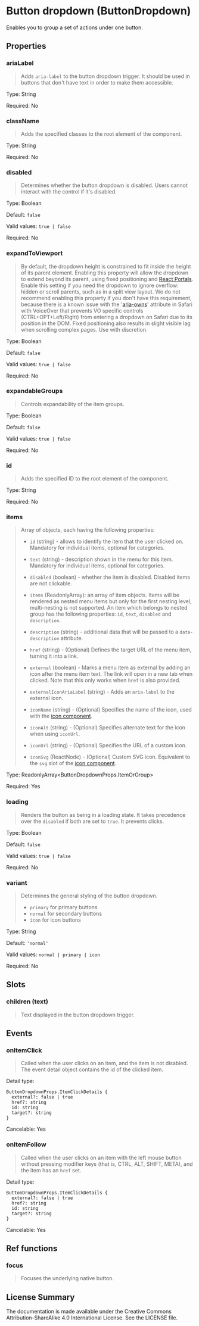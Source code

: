 # Button dropdown (ButtonDropdown)

Enables you to group a set of actions under one button.



## Properties



### ariaLabel

> Adds `aria-label` to the button dropdown trigger.
> It should be used in buttons that don't have text in order to make them accessible.

Type: String

Required: No


### className

> Adds the specified classes to the root element of the component.

Type: String

Required: No


### disabled

> Determines whether the button dropdown is disabled. Users cannot interact with the control if it's disabled.

Type: Boolean

Default: `false`

Valid values: `true | false`

Required: No


### expandToViewport

> By default, the dropdown height is constrained to fit inside the height of its parent element.
> Enabling this property will allow the dropdown to extend beyond its parent, using fixed positioning and
> [React Portals](https://reactjs.org/docs/portals.html). Enable this setting if you need the dropdown
> to ignore overflow: hidden or scroll parents, such as in a split view layout.
> We do not recommend enabling this property if you don't have this requirement, because there is a known issue with
> the '[aria-owns](https://a11ysupport.io/tech/aria/aria-owns_attribute)' attribute in Safari with VoiceOver that
> prevents VO specific controls (CTRL+OPT+Left/Right) from entering a dropdown on Safari due to its position in the DOM.
> Fixed positioning also results in slight visible lag when scrolling complex pages. Use with discretion.

Type: Boolean

Default: `false`

Valid values: `true | false`

Required: No


### expandableGroups

> Controls expandability of the item groups.

Type: Boolean

Default: `false`

Valid values: `true | false`

Required: No


### id

> Adds the specified ID to the root element of the component.

Type: String

Required: No


### items

> Array of objects, each having the following properties:
> - `id` (string) - allows to identify the item that the user clicked on. Mandatory for individual items, optional for categories.
> 
> - `text` (string) - description shown in the menu for this item. Mandatory for individual items, optional for categories.
> 
> - `disabled` (boolean) - whether the item is disabled. Disabled items are not clickable.
> 
> - `items` (ReadonlyArray<Item>): an array of item objects. Items will be rendered as nested menu items but only for the first nesting level, multi-nesting is not supported.
> An item which belongs to nested group has the following properties: `id`, `text`, `disabled` and `description`.
> 
> - `description` (string) - additional data that will be passed to a `data-description` attribute.
> 
> - `href` (string) - (Optional) Defines the target URL of the menu item, turning it into a link.
> 
> - `external` (boolean) - Marks a menu item as external by adding an icon after the menu item text. The link will open in a new tab when clicked. Note that this only works when `href` is also provided.
> 
> - `externalIconAriaLabel` (string) - Adds an `aria-label` to the external icon.
> 
> - `iconName` (string) - (Optional) Specifies the name of the icon, used with the [icon component](icon.md).
> 
> - `iconAlt` (string) - (Optional) Specifies alternate text for the icon when using `iconUrl`.
> 
> - `iconUrl` (string) - (Optional) Specifies the URL of a custom icon.
> 
> - `iconSvg` (ReactNode) - (Optional) Custom SVG icon. Equivalent to the `svg` slot of the [icon component](icon.md).
> 
> 

Type: ReadonlyArray<ButtonDropdownProps.ItemOrGroup>

Required: Yes


### loading

> Renders the button as being in a loading state. It takes precedence over the `disabled` if both are set to `true`.
> It prevents clicks.

Type: Boolean

Default: `false`

Valid values: `true | false`

Required: No


### variant

> Determines the general styling of the button dropdown.
> * `primary` for primary buttons
> * `normal` for secondary buttons
> * `icon` for icon buttons

Type: String

Default: `'normal'`

Valid values: `normal | primary | icon`

Required: No





## Slots



### children (text)

> Text displayed in the button dropdown trigger.







## Events



### onItemClick

> Called when the user clicks on an item, and the item is not disabled.  The event detail object contains the id of the clicked item.

Detail type: 
```
ButtonDropdownProps.ItemClickDetails {
  external?: false | true
  href?: string
  id: string
  target?: string
}
```

Cancelable: Yes



### onItemFollow

> Called when the user clicks on an item with the left mouse button without pressing
> modifier keys (that is, CTRL, ALT, SHIFT, META), and the item has an `href` set.

Detail type: 
```
ButtonDropdownProps.ItemClickDetails {
  external?: false | true
  href?: string
  id: string
  target?: string
}
```

Cancelable: Yes






## Ref functions



### focus

> Focuses the underlying native button.




## License Summary

The documentation is made available under the Creative Commons Attribution-ShareAlike 4.0 International License. See the LICENSE file.
